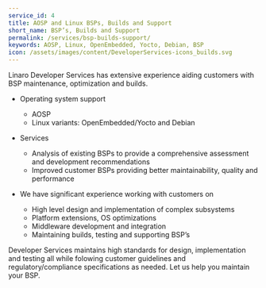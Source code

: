 ```yaml
---
service_id: 4
title: AOSP and Linux BSPs, Builds and Support
short_name: BSP’s, Builds and Support
permalink: /services/bsp-builds-support/
keywords: AOSP, Linux, OpenEmbedded, Yocto, Debian, BSP
icon: /assets/images/content/DeveloperServices-icons_builds.svg
---
```

Linaro Developer Services has extensive experience aiding customers with BSP maintenance, optimization and builds.

- Operating system support
    - AOSP
    - Linux variants: OpenEmbedded/Yocto and Debian

- Services
    - Analysis of existing BSPs to provide a comprehensive assessment and development recommendations
    - Improved customer BSPs providing better maintainability, quality and performance

- We have significant experience working with customers on
    - High level design and implementation of complex subsystems
    - Platform extensions, OS optimizations
    - Middleware development and integration
    - Maintaining builds, testing and supporting BSP’s

Developer Services maintains high standards for design, implementation and testing all while folowing customer guidelines and regulatory/compliance specifications as needed.  Let us help you maintain your BSP.
